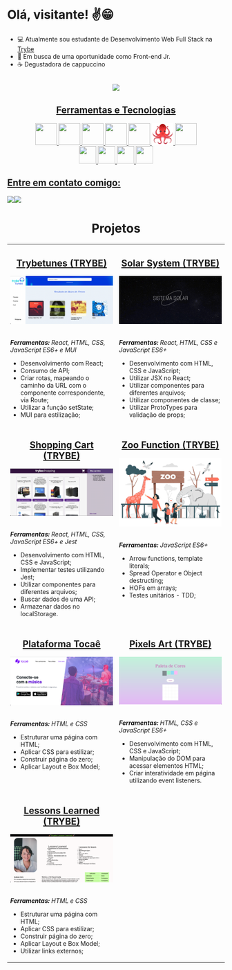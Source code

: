# Olá, visitante! :v::grin:

- 💻 Atualmente sou estudante de Desenvolvimento Web Full Stack na [Trybe](https://www.betrybe.com/)
- 🌱 Em busca de uma oportunidade como Front-end Jr.
- ☕️ Degustadora de cappuccino

<br>
<div align="center"><a href="https://github.com/viviannemelo"><img height="160em" src="https://github-readme-stats.vercel.app/api/top-langs/?username=viviannemelo&layout=compact&langs_count=7&theme=dracula"/></div>

 <h2 align="center">Ferramentas e Tecnologias</h2>
<div align="center">
<img src="https://cdn.jsdelivr.net/gh/devicons/devicon/icons/html5/html5-original.svg" width="50" height="50"/> <img src="https://cdn.jsdelivr.net/gh/devicons/devicon/icons/css3/css3-original.svg" width="50" height="50"/>
<img src="https://cdn.jsdelivr.net/gh/devicons/devicon/icons/javascript/javascript-original.svg" width="50" height="50"/>
<img src="https://cdn.jsdelivr.net/gh/devicons/devicon/icons/react/react-original-wordmark.svg" width="50" height="50"/>
<img src="https://cdn.jsdelivr.net/gh/devicons/devicon/icons/jest/jest-plain.svg" width="50" height="50"/>
<img src="https://raw.githubusercontent.com/testing-library/dom-testing-library/main/other/octopus.png" width="50" height="50"/>
<img src="https://cdn.jsdelivr.net/gh/devicons/devicon/icons/nodejs/nodejs-original.svg" width="50" height="50"/>
<br>
<img src="https://cdn.jsdelivr.net/gh/devicons/devicon/icons/figma/figma-original.svg" width="40" height="40"/> <img src="https://cdn.jsdelivr.net/gh/devicons/devicon/icons/photoshop/photoshop-plain.svg" width="40" height="40"/> <img src="https://cdn.jsdelivr.net/gh/devicons/devicon/icons/bootstrap/bootstrap-original.svg" width="40" height="40"/>
<img src="https://cdn.jsdelivr.net/gh/devicons/devicon/icons/materialui/materialui-original.svg" width="40" height="40" />
  </div>


<!-- <div align="center">
  
![Snake animation](https://github.com/viviannemelo/viviannemelo/blob/output/github-contribution-grid-snake.svg)
 
  </div>
 -->

## Entre em contato comigo:
<div> <a href = "mailto:viviannemmelo@gmail.com"><img src="https://img.shields.io/badge/Gmail-D14836?style=for-the-badge&logo=gmail&logoColor=white" target="_blank"></a><a href="https://www.linkedin.com/in/viviannemelo" target="_blank"><img src="https://img.shields.io/badge/-LinkedIn-%230077B5?style=for-the-badge&logo=linkedin&logoColor=white" target="_blank"></a> </div>
  
  
<h1 align="center">Projetos</h1>
<table align="center">
  <tr>
    <td valign="top" width="50%">
      <h2 align="center"><a href="https://github.com/viviannemelo/project-trybetunes-trybe">Trybetunes (TRYBE)</a></h2>
      <a href="https://github.com/viviannemelo/project-trybetunes-trybe"><img width="100%" src="trybetunes.png" alt="Project-preview" /></a>
      <br>
      <br>
      <p><em><strong>Ferramentas:</strong> React, HTML, CSS, JavaScript ES6+ e MUI</em></p>
      <ul>
        <li>Desenvolvimento com React;</li>
        <li>Consumo de API;</li>
        <li>Criar rotas, mapeando o caminho da URL com o componente correspondente, via Route;</li>
        <li>Utilizar a função setState;</li>
        <li>MUI para estilização;</li>
      </ul>
    </td>
     <td valign="top" width="50%">
      <h2 align="center"><a href="https://github.com/viviannemelo/project-solar-system-trybe">Solar System (TRYBE)</a></h2>
      <a href="https://github.com/viviannemelo/project-solar-system-trybe"><img width="100%" src="solar-system.png" alt="Project-preview" /></a>
      <br>
      <br>
      <p><em><strong>Ferramentas:</strong> React, HTML, CSS e JavaScript ES6+</em></p>
      <ul>
        <li>Desenvolvimento com HTML, CSS e JavaScript;</li>
        <li>Utilizar JSX no React;</li>
        <li>Utilizar componentes para diferentes arquivos;</li>
        <li>Utilizar componentes de classe;</li>
        <li>Utilizar ProtoTypes para validação de props;</li>
      </ul>
    </td>
  </tr>
  <tr>
    <td valign="top" width="50%">
      <h2 align="center"><a href="https://github.com/viviannemelo/project-shopping-cart-trybe">Shopping Cart (TRYBE)</a></h2>
      <a href="https://github.com/viviannemelo/project-shopping-cart-trybe"><img width="100%" src="shopping-card.png" alt="Project-preview" /></a>
      <br>
      <br>
      <p><em><strong>Ferramentas:</strong> React, HTML, CSS, JavaScript ES6+ e Jest</em></p>
      <ul>
        <li>Desenvolvimento com HTML, CSS e JavaScript;</li>
        <li>Implementar testes utilizando Jest;</li>
        <li>Utilizar componentes para diferentes arquivos;</li>
        <li>Buscar dados de uma API;</li>
        <li>Armazenar dados no localStorage.</li>
      </ul>
    </td>
<td valign="top" width="50%">
     <h2 align="center"><a href="https://github.com/viviannemelo/project-trybe-zoo-function">Zoo Function (TRYBE)</a></h2>
     <a href="https://github.com/viviannemelo/project-trybe-zoo-function"><img width="100%" src="zoo-function.jpg" alt="illustrator-image" /></a>
     <br>
     <br>
     <p><em><strong>Ferramentas: </strong>JavaScript ES6+</em></p>
     <ul>
       <li>Arrow functions, template literals;</li>
       <li>Spread Operator e Object destructing;</li>
       <li>HOFs em arrays;</li>
       <li>Testes unitários - TDD;</li>
     </ul>
    </td>
  </tr>
  <tr>
<td valign="top" width="50%">
     <h2 align="center"><a href="https://github.com/viviannemelo/plataforma-tocae">Plataforma Tocaê</a></h2>
     <a href="https://github.com/viviannemelo/plataforma-tocae"><img width="100%" src="tocae.png" alt="Project-preview" /></a>
     <br>
     <br>
     <p><em><strong>Ferramentas: </strong>HTML e CSS</em></p>
     <ul>
       <li>Estruturar uma página com HTML;</li>
       <li>Aplicar CSS para estilizar;</li>
       <li>Construir página do zero;</li>
       <li>Aplicar Layout e Box Model;</li>
     </ul>
    </td>
      <td valign="top" width="50%">
      <h2 align="center"><a href="https://github.com/viviannemelo/project-pixels-art-trybe">Pixels Art (TRYBE)</a></h2>
      <a href="https://github.com/viviannemelo/project-pixels-art-trybe"><img width="100%" src="pixels-art.png" alt="Project-preview" /></a>
      <br>
      <br>
      <p><em><strong>Ferramentas:</strong> HTML, CSS e JavaScript ES6+</em></p>
      <ul>
        <li>Desenvolvimento com HTML, CSS e JavaScript;</li>
        <li>Manipulação do DOM para acessar elementos HTML;</li>
        <li>Criar interatividade em página utilizando event listeners.</li>
      </ul>
     </td>
  </tr>
  <tr>
    </td>
  <td valign="top" width="50%">
  <h2 align="center"><a href="https://github.com/viviannemelo/project-lessons-learned-trybe">Lessons Learned (TRYBE)</a></h2>
  <a href="https://github.com/viviannemelo/project-lessons-learned-trybe"><img width="100%" src="lessons-learned.png" alt="Project-preview" /></a>
  <br>
  <br>
  <p><em><strong>Ferramentas:</strong> HTML e CSS</em></p>
  <ul>
    <li>Estruturar uma página com HTML;</li>
    <li>Aplicar CSS para estilizar;</li>
    <li>Construir página do zero;</li>
    <li>Aplicar Layout e Box Model;</li>
    <li>Utilizar links externos;</li>
  </ul>
    </td>
  </tr>
</table>
